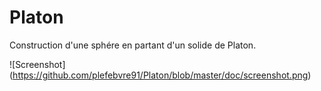# Platon

Construction d'une sphére en partant d'un solide de Platon.

![Screenshot]
(https://github.com/plefebvre91/Platon/blob/master/doc/screenshot.png)
